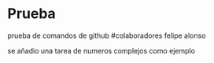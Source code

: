 # Prueba
prueba de comandos de github
#colaboradores
felipe alonso

se añadio una tarea de numeros complejos como ejemplo
